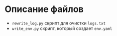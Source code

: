 # Описание файлов

-   `rewrite_log.py` скрипт для очистки `logs.txt`
-   `write_env.py` скрипт, который создает `env.yaml`
